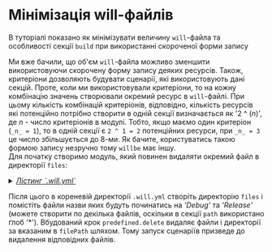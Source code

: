 # Мінімізація will-файлів

В туторіалі показано як мінімізувати величину `will`-файла та особливості секції `build` при використанні скороченої форми запису  

Ми вже бачили, що об'єм `will`-файла можливо зменшити використовуючи скорочену форму запису деяких ресурсів. Також, критеріони дозволяють будувати сценарії, які використовують дані секцій. Проте, коли ми використовували критеріони, то на кожну комбінацію значень створювали окремий ресурс в `will`-файлі. При цьому кількість комбінацій критеріонів, відповідно, кількість ресурсів які потенційно потрібно створити в одній секції визначається як '2 ^ (_n_)', де _n_ - число критеріонів в модулі. Тобто, якщо маємо один критеріон (`_n_ = 1`), то в одній секції є `2 ^ 1 = 2` потенційних ресурси, при `_n_ = 3` це число збільшується до 8-ми. Як бачите, користуватись такою формою запису незручно тому `willbe` має іншу.  
Для початку створимо модуль, який повинен видаляти окремий файл в директорії `files`:
<details>
    <summary><u><em>Лістинг `.will.yml`</em></u></summary>

```yaml

about :

  name : willFileMinimizing
  description : "To minimize will-file by short write form of criterions"
  version : 0.0.1

path :

  in : '.'
  out : 'out'
  fileToDelete.debug :
    criterion :
       debug : 1
    path : './files/Debug*'

  fileToDelete.release :
    criterion :
       debug : 0
    path : './files/Release*'

step  :
  delete.debug :
      inherit : predefined.delete
      filePath : path::fileToDelete.*
      criterion :
         debug : 1

  delete.release :
      inherit : predefined.delete
      filePath : path::fileToDelete.*
      criterion :
         debug : 0

build :

  delete.debug :
      criterion :
          debug : 1
      steps :
          - delete.*

  delete.release :
      criterion :
          debug : 0
      steps :
          - delete.*

```

</details>

Після цього в кореневій директорії `.will.yml` створіть директорію `files` і помістіть файли назви яких будуть починатись на _'Debug'_ та _'Release'_ (можете створити по декілька файлів, оскільки в секції `path` використано ґлоб '\*'). 
Вбудований крок `predefined.delete` видаляє файли і директорії за вказаним в `filePath` шляхом. Тому запуск сценаріїв призведе до видалення відповідних файлів.